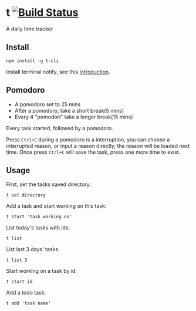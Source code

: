 # t [![Build Status](https://travis-ci.org/hulufei/t.png?branch=master)](https://travis-ci.org/hulufei/t)

A daily time tracker

## Install

`npm install -g t-cli`

Install terminal notify, see this
[introduction](https://github.com/visionmedia/node-growl).

## Pomodoro

- A pomodoro set to 25 mins
- After a pomodoro, take a short break(5 mins)
- Every 4 "pomodori" take a longer break(15 mins)

Every task started, followed by a pomodoro.

Press `Ctrl+C` during a pomodoro is a interruption, you can choose a interrupted
reason, or input a reason directly, the reason will be loaded next time. Once press
`Ctrl+C` will save the task, press one more time to exist.

## Usage

First, set the tasks saved directory:

`t set directory`

Add a task and start working on this task:

`t start 'task working on'`

List today's tasks with ids:

`t list`

List last 3 days' tasks

`t list 3`

Start working on a task by id:


`t start id`

Add a todo task:

`t add 'task name'`
